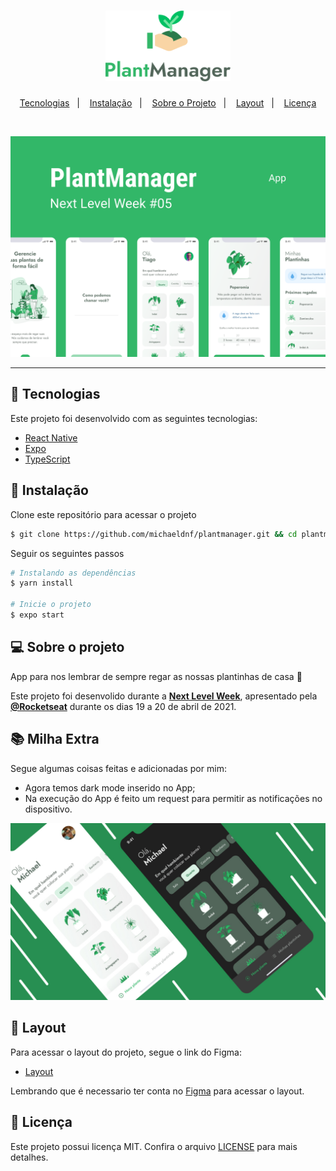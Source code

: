 <h1 align="center">
    <img alt="PlantManager" title="PlantManager" src=".github/logotype.png" width="200" heigth="200"/>
</h1>

<p align="center">
  <a href="#-tecnologias">Tecnologias</a>&nbsp;&nbsp;&nbsp;|&nbsp;&nbsp;&nbsp;
  <a href="#-instalação">Instalação</a>&nbsp;&nbsp;&nbsp;|&nbsp;&nbsp;&nbsp;
  <a href="#-sobre-o-projeto">Sobre o Projeto</a>&nbsp;&nbsp;&nbsp;|&nbsp;&nbsp;&nbsp;
  <a href="#-layout">Layout</a>&nbsp;&nbsp;&nbsp;|&nbsp;&nbsp;&nbsp;
  <a href="#-licença">Licença</a>
</p>

<br>

<p align="center">
  <img alt="PlantManager" src=".github/capa.png">
</p>

---

## 🧪 Tecnologias

Este projeto foi desenvolvido com as seguintes tecnologias:

- [React Native](https://reactnative.dev/)
- [Expo](https://expo.io/)
- [TypeScript](https://www.typescriptlang.org/)

## 🚀 Instalação

Clone este repositório para acessar o projeto

```bash
$ git clone https://github.com/michaeldnf/plantmanager.git && cd plantmanager
```

Seguir os seguintes passos
```bash
# Instalando as dependências
$ yarn install

# Inicie o projeto
$ expo start
```

## 💻 Sobre o projeto

App para nos lembrar de sempre regar as nossas plantinhas de casa 🌱

Este projeto foi desenvolido durante a **[Next Level Week](https://nextlevelweek.com/)**, apresentado pela **[@Rocketseat](https://github.com/Rocketseat)** durante os dias 19 a 20 de abril de 2021.

## 📚 Milha Extra
Segue algumas coisas feitas e adicionadas por mim: 
  - Agora temos dark mode inserido no App;
  - Na execução do App é feito um request para permitir as notificações no dispositivo.

<img alt="PlantManager" title="PlantManager" src=".github/banner.jpg"/>

## 🔖 Layout

Para acessar o layout do projeto, segue o link do Figma:

- [Layout](https://www.figma.com/file/NnJD2vgqw82MPVI8ExrO7Q/PlantManager) 

Lembrando que é necessario ter conta no [Figma](http://figma.com/) para acessar o layout.

## 📝 Licença

Este projeto possui licença MIT. Confira o arquivo [LICENSE](LICENSE.md) para mais detalhes.

